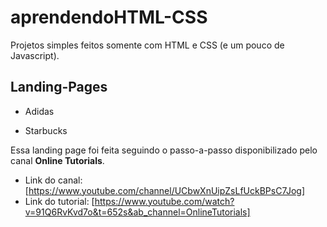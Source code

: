 # aprendendoHTML-CSS
Projetos simples feitos somente com HTML e CSS (e um pouco de Javascript).

## Landing-Pages

- Adidas



- Starbucks

Essa landing page foi feita seguindo o passo-a-passo disponibilizado pelo canal **Online Tutorials**.

- Link do canal: [https://www.youtube.com/channel/UCbwXnUipZsLfUckBPsC7Jog]
- Link do tutorial: [https://www.youtube.com/watch?v=91Q6RvKvd7o&t=652s&ab_channel=OnlineTutorials]